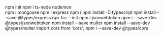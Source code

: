 npm init
npm i ts-node nodemon          
npm i mongoose
npm i express
npm i npm install -D typescript
npm install --save @types/express
npx tsc --init 
npm i jsonwebtoken
npm i --save-dev @types/jsonwebtoken
npm install --save multer
npm install --save-dev @types/multer
import cors from 'cors';
npm i --save-dev @types/cors